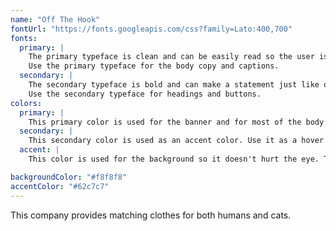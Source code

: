 ```yaml
---
name: "Off The Hook"
fontUrl: "https://fonts.googleapis.com/css?family=Lato:400,700"
fonts:
  primary: |
    The primary typeface is clean and can be easily read so the user is not confused at all when navigating throughout the site.
    Use the primary typeface for the body copy and captions.
  secondary: |
    The secondary typeface is bold and can make a statement just like our product will do for the customer.
    Use the secondary typeface for headings and buttons.
colors:
  primary: |
    This primary color is used for the banner and for most of the body copy.
  secondary: |
    This secondary color is used as an accent color. Use it as a hover and button color.
  accent: |
    This color is used for the background so it doesn't hurt the eye. This is used for the background but also for the banner and the navigation.

backgroundColor: "#f8f8f8"
accentColor: "#62c7c7"
---
```


This company provides matching clothes for both humans and cats.
